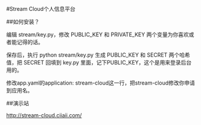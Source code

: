 #Stream Cloud个人信息平台

##如何安装？

编辑 stream/key.py，修改 PUBLIC\_KEY 和 PRIVATE\_KEY 两个变量为你喜欢或者能记得的话。

保存后，执行 python stream/key.py 生成 PUBLIC\_KEY 和 SECRET 两个哈希值，把 SECRET 回填到
key.py 里面，记下PUBLIC\_KEY，这个是用来登录后台用的。

修改app.yaml的application: stream-cloud这一行，把stream-cloud修改你申请到应用名。

##演示站

http://stream-cloud.ciiaii.com/

